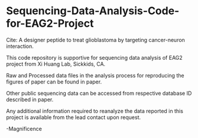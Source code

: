 # Sequencing-Data-Analysis-Code-for-EAG2-Project
Cite: A designer peptide to treat glioblastoma by targeting cancer-neuron interaction.

This code repository is supportive for sequencing data analysis of EAG2 project from Xi Huang Lab, Sickkids, CA.

Raw and Processed data files in the analysis process for reproducing the figures of paper can be found in paper.

Other public sequencing data can be accessed from respective database ID described in paper.

Any additional information required to reanalyze the data reported in this project is available from the lead contact upon request.

-Magnificence
